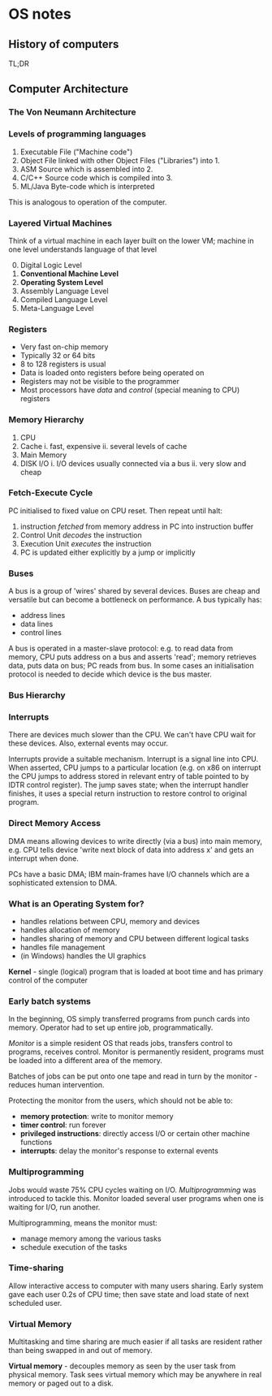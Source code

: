 # OS notes


## History of computers

TL;DR

## Computer Architecture


### The Von Neumann Architecture

<!-- image -->

### Levels of programming languages

 1. Executable File ("Machine code")
 2. Object File linked with other Object Files ("Libraries") into 1.
 3. ASM Source which is assembled into 2.
 4. C/C++ Source code which is compiled into 3.
 5. ML/Java Byte-code which is interpreted

This is analogous to operation of the computer.

### Layered Virtual Machines

Think of a virtual machine in each layer built on the lower VM; machine in one level understands language of that level

 0. Digital Logic Level
 1. __Conventional Machine Level__
 2. __Operating System Level__
 3. Assembly Language Level
 4. Compiled Language Level
 5. Meta-Language Level

### Registers

 - Very fast on-chip memory
 - Typically 32 or 64 bits
 - 8 to 128 registers is usual
 - Data is loaded onto registers before being operated on
 - Registers may not be visible to the programmer
 - Most processors have _data_ and _control_ (special meaning to CPU) registers

### Memory Hierarchy

 1. CPU
 2. Cache
     i. fast, expensive
     ii. several levels of cache
 3. Main Memory
 4. DISK I/O
     i. I/O devices usually connected via a bus
     ii. very slow and cheap

### Fetch-Execute Cycle

PC initialised to fixed value on CPU reset. Then repeat until halt:

 1. instruction _fetched_ from memory address in PC into instruction buffer
 2. Control Unit _decodes_ the instruction
 3. Execution Unit _executes_ the instruction
 4. PC is updated either explicitly by a jump or implicitly

### Buses

A bus is a group of 'wires' shared by several devices. Buses are cheap and versatile but can become a bottleneck on performance. A bus typically has:

 - address lines
 - data lines
 - control lines

A bus is operated in a master-slave protocol: e.g. to read data from memory, CPU puts address on a bus and asserts 'read'; memory retrieves data, puts data on bus; PC reads from bus. In some cases an initialisation protocol is needed to decide which device is the bus master.

### Bus Hierarchy

<!-- image -->

### Interrupts

There are devices much slower than the CPU. We can't have CPU wait for these devices. Also, external events may occur.

Interrupts provide a suitable mechanism. Interrupt is a signal line into CPU. When asserted, CPU jumps to a particular location (e.g. on x86 on interrupt the CPU jumps to address stored in relevant entry of table pointed to by IDTR control register). The jump saves state; when the interrupt handler finishes, it uses a special return instruction to restore control to original program.

### Direct Memory Access

DMA means allowing devices to write directly (via a bus) into main memory, e.g. CPU tells device 'write next block of data into address x' and gets an interrupt when done.

PCs have a basic DMA; IBM main-frames have I/O channels which are a sophisticated extension to DMA.

### What is an Operating System for?

 - handles relations between CPU, memory and devices
 - handles allocation of memory
 - handles sharing of memory and CPU between different logical tasks
 - handles file management
 - (in Windows) handles the UI graphics

__Kernel__ - single (logical) program that is loaded at boot time and has primary control of the computer

### Early batch systems

In the beginning, OS simply transferred programs from punch cards into memory. Operator had to set up entire job, programmatically.

_Monitor_ is a simple resident OS that reads jobs, transfers control to programs, receives control. Monitor is permanently resident, programs must be loaded into a different area of the memory.

Batches of jobs can be put onto one tape and read in turn by the monitor - reduces human intervention.

Protecting the monitor from the users, which should not be able to:

 - __memory protection__: write to monitor memory
 - __timer control__: run forever
 - __privileged instructions__: directly access I/O or certain other machine functions
 - __interrupts__: delay the monitor's response to external events

### Multiprogramming

Jobs would waste 75% CPU cycles waiting on I/O. _Multiprogramming_ was introduced to tackle this. Monitor loaded several user programs when one is waiting for I/O, run another.

Multiprogramming, means the monitor must:

 - manage memory among the various tasks
 - schedule execution of the tasks

### Time-sharing

Allow interactive access to computer with many users sharing. Early system gave each user 0.2s of CPU time; then save state and load state of next scheduled user.

### Virtual Memory

Multitasking and time sharing are much easier if all tasks are resident rather than being swapped in and out of memory.

__Virtual memory__ - decouples memory as seen by the user task from physical memory. Task sees virtual memory which may be anywhere in real memory or paged out to a disk.


